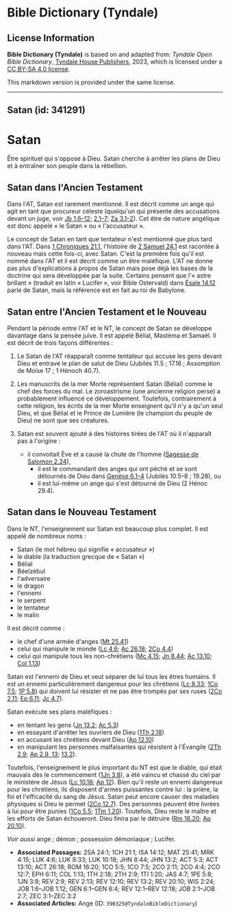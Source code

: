 # Bible Dictionary (Tyndale)

## License Information

**Bible Dictionary (Tyndale)** is based on and adapted from: _Tyndale Open Bible Dictionary_, [Tyndale House Publishers](https://tyndaleopenresources.com/), 2023, which is licensed under a [CC BY-SA 4.0 license](https://creativecommons.org/licenses/by-sa/4.0/legalcode.en).

This markdown version is provided under the same license.



--------------------------------

## Satan (id: 341291)

Satan
=====

Être spirituel qui s'oppose à Dieu. Satan cherche à arrêter les plans de Dieu et à entraîner son peuple dans la rébellion.

Satan dans l'Ancien Testament
-----------------------------

Dans l'AT, Satan est rarement mentionné. Il est décrit comme un ange qui agit en tant que procureur céleste (quelqu'un qui présente des accusations devant un juge, voir [Jb 1\.6–12](https://ref.ly/Job1:6-Job1:12); [2\.1–7](https://ref.ly/Job2:1-Job2:7); [Za 3\.1–2](https://ref.ly/Zech3:1-Zech3:2)). Cet être de nature angélique est donc appelé « le Satan » ou « l'accusateur ».

Le concept de Satan en tant que tentateur n'est mentionné que plus tard dans l'AT. Dans [1 Chroniques 21\.1](https://ref.ly/1Chr21:1), l'histoire de [2 Samuel 24\.1](https://ref.ly/2Sam24:1) est racontée à nouveau mais cette fois\-ci, avec Satan. C'est la première fois qu'il est nommé dans l'AT et il est décrit comme un être maléfique. L'AT ne donne pas plus d'explications à propos de Satan mais pose déjà les bases de la doctrine qui sera développée par la suite. Certains pensent que l'« astre brillant » (traduit en latin « Lucifer », voir Bible Ostervald) dans [Ésaïe 14\.12](https://ref.ly/Isa14:12) parle de Satan, mais la référence est en fait au roi de Babylone.

Satan entre l'Ancien Testament et le Nouveau
--------------------------------------------

Pendant la période entre l'AT et le NT, le concept de Satan se développe davantage dans la pensée juive. Il est appelé Bélial, Mastéma et Samaël. Il est décrit de trois façons différentes :

1. Le Satan de l'AT réapparaît comme tentateur qui accuse les gens devant Dieu et entrave le plan de salut de Dieu (Jubilés 11\.5 ; 17\.16 ; Assomption de Moïse 17 ; 1 Hénoch 40\.7\).
2. Les manuscrits de la mer Morte représentent Satan (Bélial) comme le chef des forces du mal. Le zoroastrisme (une ancienne religion perse) a probablement influencé ce développement. Toutefois, contrairement à cette religion, les écrits de la mer Morte enseignent qu'il n'y a qu'un seul Dieu, et que Bélial et le Prince de Lumière (le champion du peuple de Dieu) ne sont que ses créatures.
3. Satan est souvent ajouté à des histoires tirées de l'AT où il n'apparaît pas à l'origine :

    * il convoitait Ève et a causé la chute de l'homme ([Sagesse de Salomon 2\.24](https://ref.ly/Wis2:24)),
        * il est le commandant des anges qui ont péché et se sont détournés de Dieu dans [Genèse 6\.1–4](https://ref.ly/Gen6:1-Gen6:4) (Jubilés 10\.5–8 ; 19\.28\), ou
        * il est lui\-même un ange qui s'est détourné de Dieu (2 Hénoc 29\.4\).

Satan dans le Nouveau Testament
-------------------------------

Dans le NT, l'enseignement sur Satan est beaucoup plus complet. Il est appelé de nombreux noms :

* Satan (le mot hébreu qui signifie « accusateur »)
* le diable (la traduction grecque de « Satan »)
* Bélial
* Béelzébul
* l'adversaire
* le dragon
* l'ennemi
* le serpent
* le tentateur
* le malin

Il est décrit comme :

* le chef d'une armée d'anges ([Mt 25\.41](https://ref.ly/Matt25:41))
* celui qui manipule le monde ([Lc 4\.6](https://ref.ly/Luke4:6); [Ac 26\.18](https://ref.ly/Acts26:18); [2Co 4\.4](https://ref.ly/2Cor4:4))
* celui qui manipule tous les non\-chrétiens ([Mc 4\.15](https://ref.ly/Mark4:15); [Jn 8\.44](https://ref.ly/John8:44); [Ac 13\.10](https://ref.ly/Acts13:10); [Col 1\.13](https://ref.ly/Col1:13))

Satan est l'ennemi de Dieu et veut séparer de lui tous les êtres humains. Il est un ennemi particulièrement dangereux pour les chrétiens ([Lc 8\.33](https://ref.ly/Luke8:33); [1Co 7\.5](https://ref.ly/1Cor7:5); [1P 5\.8](https://ref.ly/1Pet5:8)) qui doivent lui résister et ne pas être trompés par ses ruses ([2Co 2\.11](https://ref.ly/2Cor2:11); [Ep 6\.11](https://ref.ly/Eph6:11); [Jc 4\.7](https://ref.ly/Jas4:7)).

Satan exécute ses plans maléfiques :

* en tentant les gens ([Jn 13\.2](https://ref.ly/John13:2); [Ac 5\.3](https://ref.ly/Acts5:3))
* en essayant d'arrêter les ouvriers de Dieu ([1Th 2\.18](https://ref.ly/1Thess2:18))
* en accusant les chrétiens devant Dieu ([Ap 12\.10](https://ref.ly/Rev12:10))
* en manipulant les personnes malfaisantes qui résistent à l'Évangile ([2Th 2\.9](https://ref.ly/2Thess2:9); [Ap 2\.9, 13](https://ref.ly/Rev2:9,Rev2:13); [13\.2](https://ref.ly/Rev13:2)).

Toutefois, l'enseignement le plus important du NT est que le diable, qui était mauvais dès le commencement ([1Jn 3\.8](https://ref.ly/1John3:8)), a été vaincu et chassé du ciel par le ministère de Jésus ([Lc 10\.18](https://ref.ly/Luke10:18); [Ap 12](https://ref.ly/Rev12:1-Rev12:18)). Bien qu'il reste un ennemi dangereux pour les chrétiens, ils disposent d'armes puissantes contre lui : la prière, la foi et l'efficacité du sang de Jésus. Satan peut encore causer des maladies physiques si Dieu le permet ([2Co 12\.7](https://ref.ly/2Cor12:7)). Des personnes peuvent être livrées à lui pour être punies ([1Co 5\.5](https://ref.ly/1Cor5:5); [1Tm 1\.20](https://ref.ly/1Tim1:20)). Toutefois, Dieu reste le maître et les efforts de Satan échoueront. Dieu finira par le détruire ([Rm 16\.20](https://ref.ly/Rom16:20); [Ap 20\.10](https://ref.ly/Rev20:10)).

*Voir aussi* ange ; démon ; possession démoniaque ; Lucifer.

* **Associated Passages:** 2SA 24:1; 1CH 21:1; ISA 14:12; MAT 25:41; MRK 4:15; LUK 4:6; LUK 8:33; LUK 10:18; JHN 8:44; JHN 13:2; ACT 5:3; ACT 13:10; ACT 26:18; ROM 16:20; 1CO 5:5; 1CO 7:5; 2CO 2:11; 2CO 4:4; 2CO 12:7; EPH 6:11; COL 1:13; 1TH 2:18; 2TH 2:9; 1TI 1:20; JAS 4:7; 1PE 5:8; 1JN 3:8; REV 2:9; REV 2:13; REV 12:10; REV 13:2; REV 20:10; WIS 2:24; JOB 1:6–JOB 1:12; GEN 6:1–GEN 6:4; REV 12:1–REV 12:18; JOB 2:1–JOB 2:7; ZEC 3:1–ZEC 3:2
* **Associated Articles:** Ange (ID: `390325@TyndaleBibleDictionary`)

